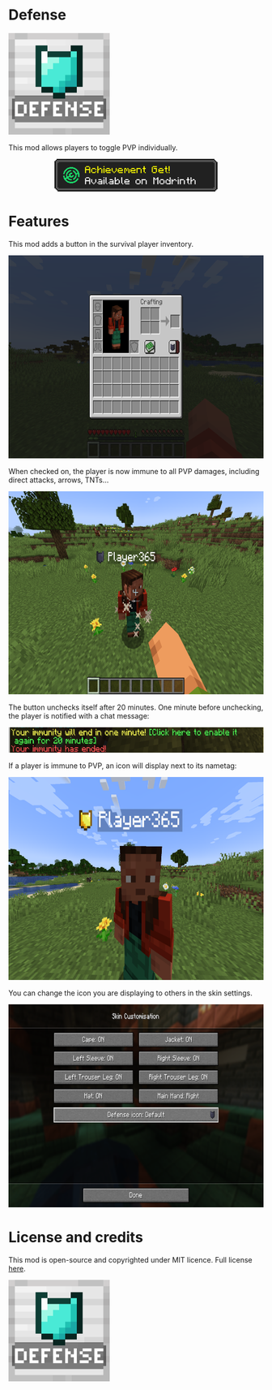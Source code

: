 # Defense


<img src="src/main/resources/assets/defense/icon.png" height="200"/>

This mod allows players to toggle PVP individually.


<p align="center">
    <a href="https://modrinth.com/mod/defense"><img alt="modrinth" src="gallery/modrinth.png" height=64></a>
</p>

# Features

This mod adds a button in the survival player inventory.

<img src="gallery/button.png" height="400"/>

When checked on, the player is now immune to all PVP damages, including direct attacks, arrows, TNTs...

<img src="gallery/immune.png" height="400"/>

The button unchecks itself after 20 minutes. One minute before unchecking, the player is notified with a chat message:

<img src="gallery/messages.png" height="50"/>

If a player is immune to PVP, an icon will display next to its nametag:

<img src="gallery/icon.png" height="400"/>

You can change the icon you are displaying to others in the skin settings.

<img src="gallery/settings.png" height="400"/>

# License and credits

This mod is open-source and copyrighted under MIT licence. Full license [here](LICENSE).

<img src="src/main/resources/assets/defense/icon.png" height="200"/>
